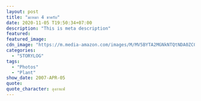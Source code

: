 ```yaml
---
layout: post
title: "มะหมา 4 ขาครับ"
date: 2020-11-05 T19:50:34+07:00
description: "This is meta description"
featured:
featured_image:
cdn_image: "https://m.media-amazon.com/images/M/MV5BYTA2MGNkNTQtNDA0ZC00M2JlLWEzYjEtMDBhNmFlZTUxOTQxXkEyXkFqcGdeQXVyODA3MzM2ODE@._V1_.jpg"
categories:
  - "STORYLOG"
tags:
  - "Photos"
  - "Plant"
show_date: 2007-APR-05
quote:
quote_character: ลุงกาแฟ
---
```

